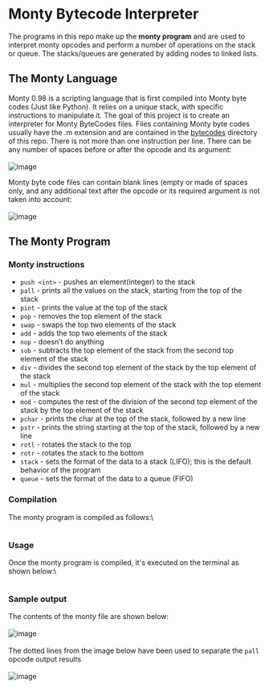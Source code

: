 # Monty Bytecode Interpreter
The programs in this repo make up the **monty program** and are used to interpret monty opcodes and perform a number of operations on the stack or queue. The stacks/queues are generated by adding nodes to linked lists.

## The Monty Language
Monty 0.98 is a scripting language that is first compiled into Monty byte codes (Just like Python). It relies on a unique stack, with specific instructions to manipulate it. The goal of this project is to create an interpreter for Monty ByteCodes files.
Files containing Monty byte codes usually have the .m extension and are contained in the [bytecodes](https://github.com/devmutinda/monty/tree/main/bytecodes) directory of this repo. There is not more than one instruction per line. There can be any number of spaces before or after the opcode and its argument:\
\
![image](https://user-images.githubusercontent.com/96857630/174581224-7f3c44be-0bcf-4981-aa78-1f2d8ca2b0b4.png)


Monty byte code files can contain blank lines (empty or made of spaces only, and any additional text after the opcode or its required argument is not taken into account:\
\
![image](https://user-images.githubusercontent.com/96857630/174581334-7d65879d-26dd-4c69-b8cb-79ecd23e0e9a.png)


## The Monty Program
### Monty instructions
* `push <int>`  - pushes an element(integer) to the stack
* `pall` - prints all the values on the stack, starting from the top of the stack
* `pint` - prints the value at the top of the stack
* `pop` - removes the top element of the stack
* `swap` - swaps the top two elements of the stack
* `add` - adds the top two elements of the stack
* `nop` - doesn’t do anything
* `sub` - subtracts the top element of the stack from the second top element of the stack
* `div` - divides the second top element of the stack by the top element of the stack
* `mul` - multiplies the second top element of the stack with the top element of the stack
* `mod` - computes the rest of the division of the second top element of the stack by the top element of the stack
* `pchar` - prints the char at the top of the stack, followed by a new line
* `pstr` - prints the string starting at the top of the stack, followed by a new line
* `rotl` - rotates the stack to the top
* `rotr` - rotates the stack to the bottom
* `stack` - sets the format of the data to a stack (LIFO); this is the default behavior of the program
* `queue` - sets the format of the data to a queue (FIFO)

### Compilation
The monty program is compiled as follows:\
```gcc -Wall -Werror -Wextra -pedantic -std=c89 *.c -o monty
```

### Usage
Once the monty program is compiled, it's executed on the terminal as shown below:\
```./monty <filename>
```

### Sample output
The contents of the monty file are shown below:\
\
 ![image](https://user-images.githubusercontent.com/96857630/174581714-aeb037a4-06f4-417c-bf17-476a573bff30.png)
\
\
 The dotted lines from the image below have been used to separate the `pall` opcode output results\
 \
![image](https://user-images.githubusercontent.com/96857630/174582391-8b8142cb-bfbf-4a54-a9a9-db340ac8336d.png)


 
